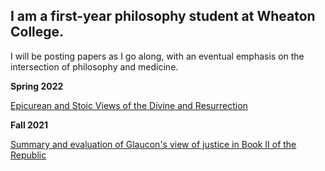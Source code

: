 ## I am a first-year philosophy student at Wheaton College.

I will be posting papers as I go along, with an eventual emphasis on the intersection of philosophy and medicine.

**Spring 2022**

[Epicurean and Stoic Views of the Divine and Resurrection](https://docs.google.com/document/d/1tm9HlAg-ohoZlI60SQ9O9E2qOinaZnuS5yxI8WCRbbA/edit?usp=sharing)

**Fall 2021**

[Summary and evaluation of Glaucon's view of justice in Book II of the Republic](https://docs.google.com/document/d/1UGpV75qY1NKw7auDt25fCovtOkKyZzk-/edit?usp=sharing&ouid=102486413588053825109&rtpof=true&sd=true)

